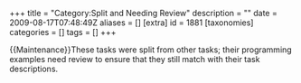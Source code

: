 +++
title = "Category:Split and Needing Review"
description = ""
date = 2009-08-17T07:48:49Z
aliases = []
[extra]
id = 1881
[taxonomies]
categories = []
tags = []
+++

{{Maintenance}}These tasks were split from other tasks; their programming examples need review to ensure that they still match with  their task descriptions.
